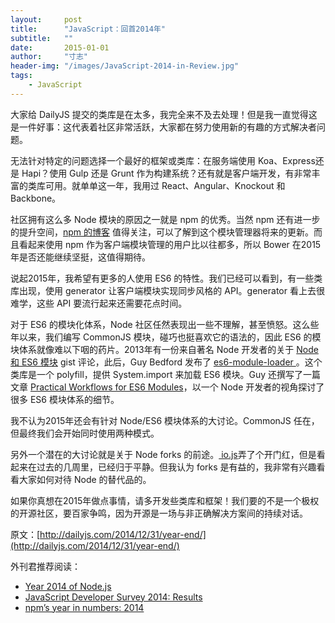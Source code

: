 ```yaml
---
layout:     post
title:      "JavaScript：回首2014年"
subtitle:   ""
date:       2015-01-01
author:     "寸志"
header-img: "/images/JavaScript-2014-in-Review.jpg"
tags:
    - JavaScript
---
```


大家给 DailyJS 提交的类库是在太多，我完全来不及去处理！但是我一直觉得这是一件好事：这代表着社区非常活跃，大家都在努力使用新的有趣的方式解决者问题。

无法针对特定的问题选择一个最好的框架或类库：在服务端使用 Koa、Express还是 Hapi？使用 Gulp 还是 Grunt 作为构建系统？还有就是客户端开发，有非常丰富的类库可用。就单单这一年，我用过 React、Angular、Knockout 和 Backbone。

社区拥有这么多 Node 模块的原因之一就是 npm 的优秀。当然 npm 还有进一步的提升空间，[npm 的博客](http://blog.npmjs.org) 值得关注，可以了解到这个模块管理器将来的更新。而且看起来使用 npm 作为客户端模块管理的用户比以往都多，所以 Bower 在2015年是否还能继续坚挺，这值得期待。

说起2015年，我希望有更多的人使用 ES6 的特性。我们已经可以看到，有一些类库出现，使用 generator 让客户端模块实现同步风格的 API。generator 看上去很难学，这些 API 要流行起来还需要花点时间。

对于 ES6 的模块化体系，Node 社区任然表现出一些不理解，甚至愤怒。这么些年以来，我们编写 CommonJS 模块，碰巧也挺喜欢它的语法的，因此 ES6 的模块体系就像难以下咽的药片。2013年有一份来自著名 Node 开发者的关于 [Node 和 ES6 模块](https://gist.github.com/domenic/4748675) gist 评论，此后，Guy Bedford 发布了 [es6-module-loader ](https://www.npmjs.com/package/es6-module-loader)。这个类库是一个 polyfill，提供 System.import 来加载 ES6 模块。Guy 还撰写了一篇文章  [Practical Workflows for ES6 Modules](http://guybedford.com/practical-workflows-for-es6-modules)，以一个 Node 开发者的视角探讨了很多 ES6 模块体系的细节。

我不认为2015年还会有针对 Node/ES6 模块体系的大讨论。CommonJS 任在，但最终我们会开始同时使用两种模式。

另外一个潜在的大讨论就是关于 Node forks 的前途。[ io.js](https://github.com/iojs/io.js)弄了个开门红，但是看起来在过去的几周里，已经归于平静。但我认为 forks 是有益的，我非常有兴趣看看大家如何对待 Node 的替代品的。

如果你真想在2015年做点事情，请多开发些类库和框架！我们要的不是一个极权的开源社区，要百家争鸣，因为开源是一场与非正确解决方案间的持续对话。

原文：[http://dailyjs.com/2014/12/31/year-end/](http://dailyjs.com/2014/12/31/year-end/)

外刊君推荐阅读：

- [Year 2014 of Node.js](http://blog.rednode.cn/year-2014-of-node-js/)
- [JavaScript Developer Survey 2014: Results](http://dailyjs.com/2014/12/16/javascript-survey-results/)
- [npm’s year in numbers: 2014](http://blog.npmjs.org/post/106746762635/npms-year-in-numbers-2014)
